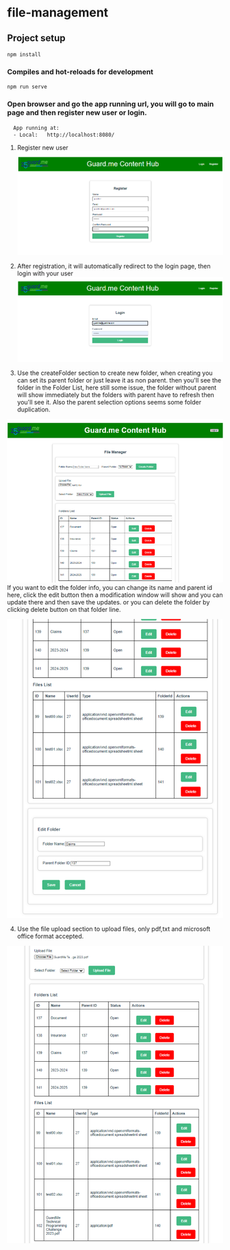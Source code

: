 # file-management

## Project setup
```
npm install
```

### Compiles and hot-reloads for development
```
npm run serve
```

### Open browser and go the app running url, you will go to main page and then register new user or login.
```
  App running at:
  - Local:   http://localhost:8080/
```
1. Register new user
![alt text](image.png)

2. After registration, it will automatically redirect to the login page, then login with your user
![alt text](image-1.png)

3. Use the createFolder section to create new folder, when creating you can set its parent folder or just leave it as non parent. then you'll see the folder in the Folder List, here still some issue, the folder without parent will show immediately but the folders with parent have to refresh then you'll see it. Also the parent selection options seems some folder duplication.
   
![alt text](image-2.png)
If you want to edit the folder info, you can change its name and parent id here, click the edit button then a modification window will show and you can update there and then save the updates. or you can delete the folder by clicking delete button on that folder line.

![alt text](image-4.png)

4. Use the file upload section to upload files, only pdf,txt and microsoft office format accepted.

![alt text](image-5.png)